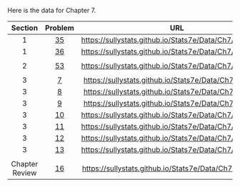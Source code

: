 Here is the data for Chapter 7.

|Section|Problem|URL|
|:---:|:---:|:---:|
|1|[35](https://sullystats.github.io/Stats7e/Data/Ch7/7_1_35.csv)|<a>https://sullystats.github.io/Stats7e/Data/Ch7/7_1_35.csv</a><br/>|
|1|[36](https://sullystats.github.io/Stats7e/Data/Ch7/7_1_36.csv)|<a>https://sullystats.github.io/Stats7e/Data/Ch7/7_1_36.csv</a><br/>|
| | |
|2|[53](https://sullystats.github.io/Stats7e/Data/Ch7/7_2_53.csv)|<a>https://sullystats.github.io/Stats7e/Data/Ch7/7_2_53.csv</a><br/>|
| | |
|3|[7](https://sullystats.github.io/Stats7e/Data/Ch7/7_3_7.csv)|<a>https://sullystats.github.io/Stats7e/Data/Ch7/7_3_7.csv</a><br/>|
|3|[8](https://sullystats.github.io/Stats7e/Data/Ch7/7_3_8.csv)|<a>https://sullystats.github.io/Stats7e/Data/Ch7/7_3_8.csv</a><br/>|
|3|[9](https://sullystats.github.io/Stats7e/Data/Ch7/7_3_9.csv)|<a>https://sullystats.github.io/Stats7e/Data/Ch7/7_3_9.csv</a><br/>|
|3|[10](https://sullystats.github.io/Stats7e/Data/Ch7/7_3_10.csv)|<a>https://sullystats.github.io/Stats7e/Data/Ch7/7_3_10.csv</a><br/>|
|3|[11](https://sullystats.github.io/Stats7e/Data/Ch7/7_3_11.csv)|<a>https://sullystats.github.io/Stats7e/Data/Ch7/7_3_11.csv</a><br/>|
|3|[12](https://sullystats.github.io/Stats7e/Data/Ch7/7_3_12.csv)|<a>https://sullystats.github.io/Stats7e/Data/Ch7/7_3_12.csv</a><br/>|
|3|[13](https://sullystats.github.io/Stats7e/Data/Ch7/7_3_13.csv)|<a>https://sullystats.github.io/Stats7e/Data/Ch7/7_3_13.csv</a><br/>|
| | |
|Chapter Review|[16](https://sullystats.github.io/Stats7e/Data/Ch7/7_r_16.csv)|<a>https://sullystats.github.io/Stats7e/Data/Ch7/7_r_16.csv</a><br/>|
